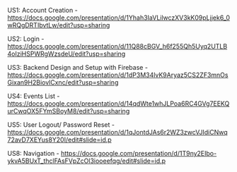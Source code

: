 US1: Account Creation - https://docs.google.com/presentation/d/1Yhah3IaVLilwczXV3kK09pLjjek6_0wRQgDRTIbvtLw/edit?usp=sharing

US2: Login - https://docs.google.com/presentation/d/11Q88cBGV_h6f255Qh5Uyq2UTLB4oIziHSPWRgWzsdeU/edit?usp=sharing

US3: Backend Design and Setup with Firebase - https://docs.google.com/presentation/d/1dP3M34lvK9Aryaz5CS2ZF3mnOsGixan9H2BiovlCxnc/edit?usp=sharing

US4: Events List - https://docs.google.com/presentation/d/14qdWte1whJLPoa6RC4GVg7EEKQurCwqOX5FYmSBoyM8/edit?usp=sharing

US5: User Logout/ Password Reset - https://docs.google.com/presentation/d/1qJontdJAs6r2WZ3zwcVJIdiCNwq72avD7XEYus8Y20I/edit#slide=id.p

US8: Navigation - https://docs.google.com/presentation/d/1T9ny2EIbo-ykvA5BUxT_thclFAsFVpZcOl3iooeefqg/edit#slide=id.p
